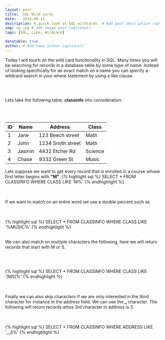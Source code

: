 ```yaml
---
layout: post
title:  SQL Wild cards
date:   2019-06-15 
description: A quick look at SQL wildcards. # Add post description (optional)
img: sq.jpg # Add image post (optional)
tags: [SQL, Like, Wildcard]

datatable: true
author: # Add name author (optional)
---
```


Today I will touch on the wild card functionality in SQL. 
Many times you will be searching for records in a database table by some type of name.
Instead of looking specifically for an exact match on a name you can specify a wildcard search in your where statement by using a like clause.

<br>
<br>

Lets take the following table, <strong>classinfo</strong> into consideration:

<br>
<br>

  <div class="container-fluid">
    <table class="datatable table table-hover table-bordered">
      <thead>
        <tr>
          <th>ID</th>
          <th>Name</th>
          <th>Address</th>
          <th>Class</th>
        </tr>
      </thead>
      <tfoot>
      </tfoot>
      <tbody>
        <tr>
          <td>1</td>
          <td>Jane</td>
          <td>123 Beech street</td>
          <td>Math</td>
        </tr>
        <tr>
          <td>2</td>
          <td>John</td>
          <td>1234 Smith street</td>
          <td>Math</td>
        </tr>
        <tr>
          <td>3</td>
          <td>Jasmin</td>
          <td>4432 Etcher Rd</td>
          <td>Science</td>
        </tr>
        <tr>
          <td>4</td>
          <td>Chase</td>
          <td>9332 Green St</td>
          <td>Music</td>
        </tr>
      </tbody>
    </table>
  </div>
  
Lets suppose we want to get every record that is enrolled in a course whose first letter begins with <strong>"M"</strong>.
{% highlight sql %}
SELECT * FROM CLASSINFO WHERE CLASS LIKE 'M%'
{% endhighlight %}  
<br>
<br>

If we want to match on an entire word we use a double percent such as

<br>
<br>
{% highlight sql %}
SELECT * FROM CLASSINFO WHERE CLASS LIKE '%MUSIC%'
{% endhighlight %}  
<br>
<br>

We can also match on multiple characters the following, here we will return records that start with M or S.

<br>
<br>

{% highlight sql %}
SELECT * FROM CLASSINFO WHERE CLASS LIKE '[MS]%'
{% endhighlight %}  
<br>
<br>

Finally we can also skip characters if we are only interested in the third character for instance in the address field.
We can use the <strong> _ </strong> character. The following will return records whos 3rd character in address is 3.

<br>
<br>
{% highlight sql %}
SELECT * FROM CLASSINFO WHERE ADDRESS  LIKE '__3%'
{% endhighlight %}  
